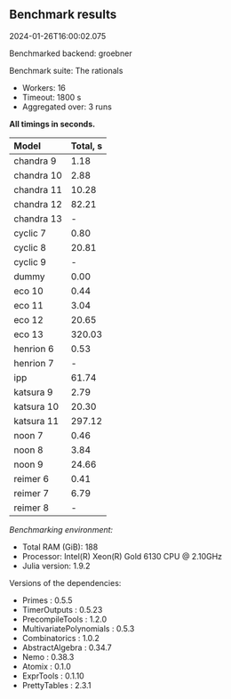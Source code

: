 ## Benchmark results

2024-01-26T16:00:02.075

Benchmarked backend: groebner

Benchmark suite: The rationals

- Workers: 16
- Timeout: 1800 s
- Aggregated over: 3 runs

**All timings in seconds.**

|Model|Total, s|
|:----|---|
|chandra 9|1.18|
|chandra 10|2.88|
|chandra 11|10.28|
|chandra 12|82.21|
|chandra 13| - |
|cyclic 7|0.80|
|cyclic 8|20.81|
|cyclic 9| - |
|dummy|0.00|
|eco 10|0.44|
|eco 11|3.04|
|eco 12|20.65|
|eco 13|320.03|
|henrion 6|0.53|
|henrion 7| - |
|ipp|61.74|
|katsura 9|2.79|
|katsura 10|20.30|
|katsura 11|297.12|
|noon 7|0.46|
|noon 8|3.84|
|noon 9|24.66|
|reimer 6|0.41|
|reimer 7|6.79|
|reimer 8| - |

*Benchmarking environment:*

* Total RAM (GiB): 188
* Processor: Intel(R) Xeon(R) Gold 6130 CPU @ 2.10GHz
* Julia version: 1.9.2

Versions of the dependencies:

* Primes : 0.5.5
* TimerOutputs : 0.5.23
* PrecompileTools : 1.2.0
* MultivariatePolynomials : 0.5.3
* Combinatorics : 1.0.2
* AbstractAlgebra : 0.34.7
* Nemo : 0.38.3
* Atomix : 0.1.0
* ExprTools : 0.1.10
* PrettyTables : 2.3.1

